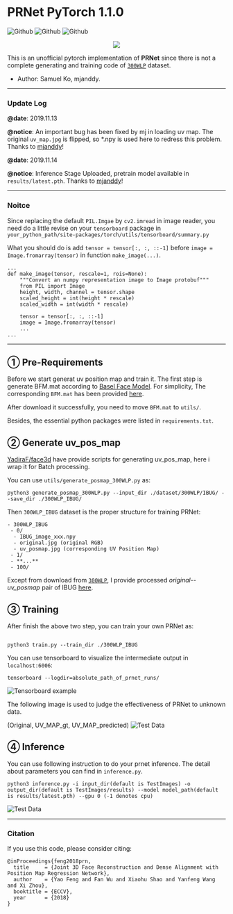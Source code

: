 # PRNet PyTorch 1.1.0

![Github](https://img.shields.io/badge/PyTorch-v1.1.0-green.svg?style=for-the-badge&logo=data:image/png)
![Github](https://img.shields.io/badge/python-3.6-green.svg?style=for-the-badge&logo=python)
![Github](https://img.shields.io/badge/license-MIT-blue.svg?style=for-the-badge&logo=fire)

<p align="center"> 
<img src="docs/image/prnet.gif">
</p>

This is an unofficial pytorch implementation of **PRNet** since there is not a complete generating and training code
of [`300WLP`](http://www.cbsr.ia.ac.cn/users/xiangyuzhu/projects/3DDFA/main.htm) dataset.

- Author: Samuel Ko, mjanddy.

-------
### Update Log 

**@date**: 2019.11.13

**@notice**: An important bug has been fixed by mj in loading uv map. The original `uv_map.jpg` is
             flipped, so *.npy is used here to redress this problem. Thanks to [mjanddy](https://github.com/mjanddy)!

**@date**: 2019.11.14

**@notice**: Inference Stage Uploaded, pretrain model available in `results/latest.pth`. Thanks to [mjanddy](https://github.com/mjanddy)!

------

### Noitce

Since replacing the default `PIL.Imgae` by `cv2.imread` in image reader, you need
do a little revise on your `tensorboard` package in `your_python_path/site-packages/torch/utils/tensorboard/summary.py`

What you should do is add `tensor = tensor[:, :, ::-1]` before `image = Image.fromarray(tensor)` in function `make_image(...)`.
```shell
...
def make_image(tensor, rescale=1, rois=None):
    """Convert an numpy representation image to Image protobuf"""
    from PIL import Image
    height, width, channel = tensor.shape
    scaled_height = int(height * rescale)
    scaled_width = int(width * rescale)

    tensor = tensor[:, :, ::-1]
    image = Image.fromarray(tensor)
    ...
...
``` 

----
## ① Pre-Requirements 

Before we start generat uv position map and train it. The first step is generate BFM.mat according to [Basel Face Model](https://faces.dmi.unibas.ch/bfm/).
For simplicity, The corresponding `BFM.mat` has been provided [here](https://drive.google.com/open?id=1Bl21HtvjHNFguEy_i1W5g0QOL8ybPzxw).

After download it successfully, you need to move `BFM.mat` to `utils/`.

Besides, the essential python packages were listed in `requirements.txt`.

## ② Generate uv_pos_map

[YadiraF/face3d](https://github.com/YadiraF/face3d) have provide scripts for generating uv_pos_map, here i wrap it for 
Batch processing.

You can use `utils/generate_posmap_300WLP.py` as:

``` shell
python3 generate_posmap_300WLP.py --input_dir ./dataset/300WLP/IBUG/ --save_dir ./300WLP_IBUG/
```

Then `300WLP_IBUG` dataset is the proper structure for training PRNet:

```
- 300WLP_IBUG
 - 0/
  - IBUG_image_xxx.npy
  - original.jpg (original RGB)
  - uv_posmap.jpg (corresponding UV Position Map)
 - 1/
 - **...**
 - 100/ 
```

Except from download from [`300WLP`](http://www.cbsr.ia.ac.cn/users/xiangyuzhu/projects/3DDFA/main.htm),
I provide processed *original--uv_posmap* pair of IBUG [here](https://drive.google.com/open?id=16zZdkRUNdj7pGmBpZIwQMA00qGHLLi94).

## ③ Training
After finish the above two step, you can train your own PRNet as:

``` shell

python3 train.py --train_dir ./300WLP_IBUG
```

You can use tensorboard to visualize the intermediate output in `localhost:6006`:
```shell
tensorboard --logdir=absolute_path_of_prnet_runs/
```

![Tensorboard example](docs/image/Tensorboard1.png)

The following image is used to judge the effectiveness of PRNet to unknown data.

(Original, UV_MAP_gt, UV_MAP_predicted)
![Test Data](docs/image/test_img.png)

## ④ Inference

You can use following instruction to do your prnet inference. The detail about parameters you can find in `inference.py`.
```shell
python3 inference.py -i input_dir(default is TestImages) -o output_dir(default is TestImages/results) --model model_path(default is results/latest.pth) --gpu 0 (-1 denotes cpu)
```
![Test Data](docs/image/inference_img.png)


--------
### Citation

If you use this code, please consider citing:

```
@inProceedings{feng2018prn,
  title     = {Joint 3D Face Reconstruction and Dense Alignment with Position Map Regression Network},
  author    = {Yao Feng and Fan Wu and Xiaohu Shao and Yanfeng Wang and Xi Zhou},
  booktitle = {ECCV},
  year      = {2018}
}
```

